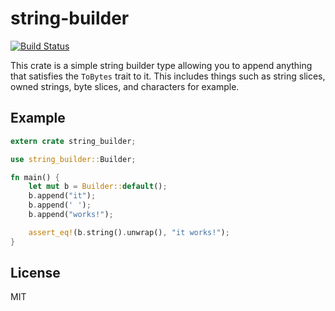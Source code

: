 # string-builder
[![Build Status](https://travis-ci.org/gsquire/string-builder.svg?branch=master)](https://travis-ci.org/gsquire/string-builder)

This crate is a simple string builder type allowing you to append anything that satisfies the
`ToBytes` trait to it. This includes things such as string slices, owned strings, byte slices,
and characters for example.

## Example
```rust
extern crate string_builder;

use string_builder::Builder;

fn main() {
    let mut b = Builder::default();
    b.append("it");
    b.append(' ');
    b.append("works!");

    assert_eq!(b.string().unwrap(), "it works!");
}
```
## License
MIT
